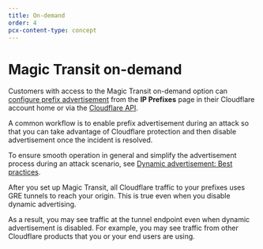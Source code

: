 ```yaml
---
title: On-demand
order: 4
pcx-content-type: concept
---
```


# Magic Transit on-demand

Customers with access to the Magic Transit on-demand option can [configure prefix advertisement](https://developers.cloudflare.com/byoip/dynamic-advertisement/configure-dynamic-advertisement) from the **IP Prefixes** page in their Cloudflare account home or via the [Cloudflare API](https://api.cloudflare.com/#ip-address-management-dynamic-advertisement-properties).

A common workflow is to enable prefix advertisement during an attack so that you can take advantage of Cloudflare protection and then disable advertisement once the incident is resolved.

To ensure smooth operation in general and simplify the advertisement process during an attack scenario, see [Dynamic advertisement: Best practices](https://developers.cloudflare.com/byoip/dynamic-advertisement/best-practices).

<Aside type='note' header='Note'>

After you set up Magic Transit, all Cloudflare traffic to your prefixes uses GRE tunnels to reach your origin. This is true even when you disable dynamic advertising.

As a result, you may see traffic at the tunnel endpoint even when dynamic advertisement is disabled. For example, you may see traffic from other Cloudflare products that you or your end users are using.

</Aside>
